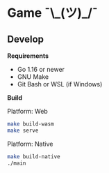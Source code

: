 # Game ¯\\\_(ツ)\_/¯

## Develop

**Requirements**

- Go 1.16 or newer
- GNU Make
- Git Bash or WSL (if Windows)

**Build**

Platform: Web
```sh
make build-wasm
make serve
```

Platform: Native
```sh
make build-native
./main
```
